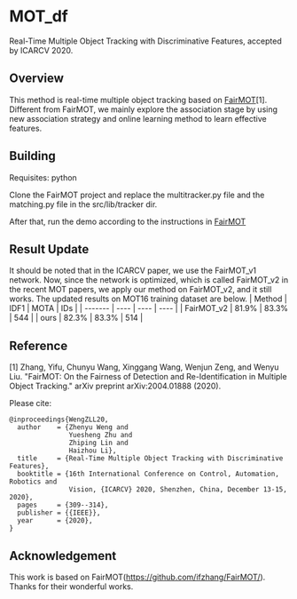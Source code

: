 # MOT_df
Real-Time Multiple Object Tracking with Discriminative Features, accepted by ICARCV 2020.

## Overview ##
This method is real-time multiple object tracking based on [FairMOT](https://github.com/ifzhang/FairMOT/)[1]. Different from FairMOT, we mainly explore the association stage by using new association strategy and online learning method to learn effective features.

## Building ##
Requisites: python

Clone the FairMOT project and replace the multitracker.py file and the matching.py file in the src/lib/tracker dir.

After that, run the demo according to the instructions in [FairMOT](https://github.com/ifzhang/FairMOT/)


## Result Update ##
It should be noted that in the ICARCV paper, we use the FairMOT_v1 network. Now, since the network is optimized, which is called FairMOT_v2 in the recent MOT papers, we apply our method on FairMOT_v2, and it still works. The updated results on MOT16 training dataset are below.
| Method  | IDF1 | MOTA | IDs |
| ------- | ---- | ---- | ---- |
| FairMOT_v2  | 81.9% | 83.3% | 544 |
| ours  | 82.3%  | 83.3% | 514 |
 


## Reference ##
[1] Zhang, Yifu, Chunyu Wang, Xinggang Wang, Wenjun Zeng, and Wenyu Liu. "FairMOT: On the Fairness of Detection and Re-Identification in Multiple Object Tracking." arXiv preprint arXiv:2004.01888 (2020).



Please cite:
```
@inproceedings{WengZLL20,
  author    = {Zhenyu Weng and
               Yuesheng Zhu and
               Zhiping Lin and
               Haizhou Li},
  title     = {Real-Time Multiple Object Tracking with Discriminative Features},
  booktitle = {16th International Conference on Control, Automation, Robotics and
               Vision, {ICARCV} 2020, Shenzhen, China, December 13-15, 2020},
  pages     = {309--314},
  publisher = {{IEEE}},
  year      = {2020},
}
```

## Acknowledgement ##
This work is based on FairMOT(https://github.com/ifzhang/FairMOT/). Thanks for their wonderful works.


